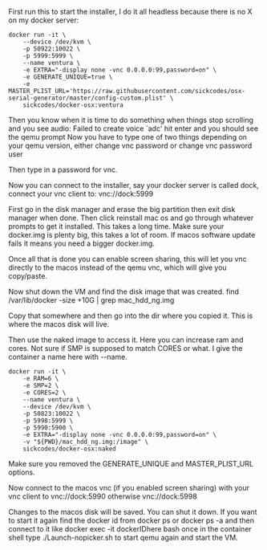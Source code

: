 First run this to start the installer, I do it all headless because there is no X on my docker server:

    docker run -it \
        --device /dev/kvm \
        -p 50922:10022 \
        -p 5999:5999 \
        --name ventura \
        -e EXTRA="-display none -vnc 0.0.0.0:99,password=on" \
        -e GENERATE_UNIQUE=true \
        -e MASTER_PLIST_URL='https://raw.githubusercontent.com/sickcodes/osx-serial-generator/master/config-custom.plist' \
        sickcodes/docker-osx:ventura
    
Then you know when it is time to do something when things stop scrolling and you see
audio: Failed to create voice `adc'
hit enter and you should see the qemu prompt
Now you have to type one of two things depending on your qemu version, either
change vnc password
or
change vnc password user

Then type in a password for vnc.

Now you can connect to the installer, say your docker server is called dock, connect your vnc client to:
vnc://dock:5999

First go in the disk manager and erase the big partition then exit disk manager when done.
Then click reinstall mac os and go through whatever prompts to get it installed.  This takes a long time.  Make sure your docker.img is plenty big, this takes a lot of room.  If macos software update fails it means you need a bigger docker.img.

Once all that is done you can enable screen sharing, this will let you vnc directly to the macos instead of the qemu vnc, which will give you copy/paste.

Now shut down the VM and find the disk image that was created.
find /var/lib/docker -size +10G | grep mac_hdd_ng.img

Copy that somewhere and then go into the dir where you copied it.  This is where the macos disk will live.

Then use the naked image to access it.  Here you can increase ram and cores.  Not sure if SMP is supposed to match CORES or what.  I give the container a name here with --name.

    docker run -it \
        -e RAM=6 \
        -e SMP=2 \
        -e CORES=2 \
        --name ventura \
        --device /dev/kvm \
        -p 50823:10022 \
        -p 5998:5999 \
        -p 5990:5900 \
        -e EXTRA="-display none -vnc 0.0.0.0:99,password=on" \
        -v "${PWD}/mac_hdd_ng.img:/image" \
        sickcodes/docker-osx:naked
    
Make sure you removed the GENERATE_UNIQUE and MASTER_PLIST_URL options.

Now connect to the macos vnc (if you enabled screen sharing) with your vnc client to
vnc://dock:5990
otherwise
vnc://dock:5998

Changes to the macos disk will be saved.  You can shut it down.  If you want to start it again find the docker id from docker ps or docker ps -a
and then connect to it like
docker exec -it dockerIDhere bash
once in the container shell type ./Launch-nopicker.sh
to start qemu again and start the VM.

